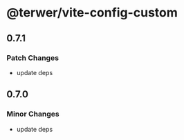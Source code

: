 # @terwer/vite-config-custom

## 0.7.1

### Patch Changes

- update deps

## 0.7.0

### Minor Changes

- update deps
